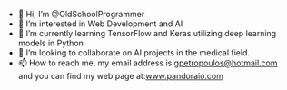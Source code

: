 - 👋 Hi, I’m @OldSchoolProgrammer
- 👀 I’m interested in Web Development and AI
- 🌱 I’m currently learning TensorFlow and Keras utilizing deep learning models in Python
- 💞️ I’m looking to collaborate on AI projects in the medical field.
- 📫 How to reach me, my email address is gpetropoulos@hotmail.com and you can find my web page at:www.pandoraio.com

<!---
OldSchoolProgrammer/OldSchoolProgrammer is a ✨ special ✨ repository because its `README.md` (this file) appears on your GitHub profile.
You can click the Preview link to take a look at your changes.
--->
